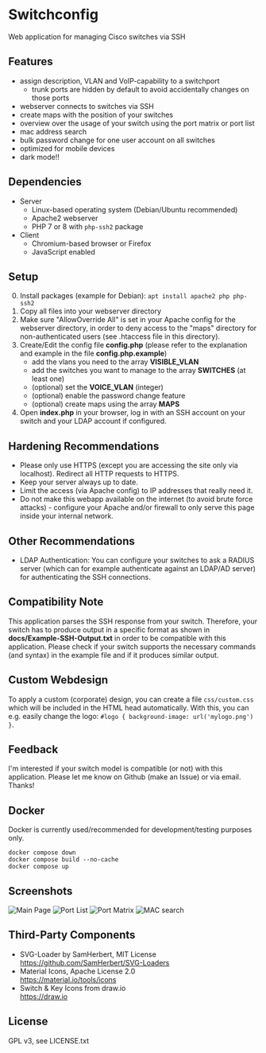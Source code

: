 # Switchconfig
Web application for managing Cisco switches via SSH

## Features
- assign description, VLAN and VoIP-capability to a switchport
  - trunk ports are hidden by default to avoid accidentally changes on those ports
- webserver connects to switches via SSH
- create maps with the position of your switches
- overview over the usage of your switch using the port matrix or port list
- mac address search
- bulk password change for one user account on all switches
- optimized for mobile devices
- dark mode!!

## Dependencies
- Server
  - Linux-based operating system (Debian/Ubuntu recommended)
  - Apache2 webserver
  - PHP 7 or 8 with `php-ssh2` package
- Client
  - Chromium-based browser or Firefox
  - JavaScript enabled

## Setup
0. Install packages (example for Debian): `apt install apache2 php php-ssh2`
1. Copy all files into your webserver directory
2. Make sure "AllowOverride All" is set in your Apache config for the webserver directory, in order to deny access to the "maps" directory for non-authenticated users (see .htaccess file in this directory).
3. Create/Edit the config file __config.php__ (please refer to the explanation and example in the file __config.php.example__)
   - add the vlans you need to the array __VISIBLE_VLAN__
   - add the switches you want to manage to the array __SWITCHES__ (at least one)
   - (optional) set the __VOICE_VLAN__ (integer)
   - (optional) enable the password change feature
   - (optional) create maps using the array __MAPS__
4. Open __index.php__ in your browser, log in with an SSH account on your switch and your LDAP account if configured.

## Hardening Recommendations
- Please only use HTTPS (except you are accessing the site only via localhost). Redirect all HTTP requests to HTTPS.
- Keep your server always up to date.
- Limit the access (via Apache config) to IP addresses that really need it.
- Do not make this webapp available on the internet (to avoid brute force attacks) - configure your Apache and/or firewall to only serve this page inside your internal network.

## Other Recommendations
- LDAP Authentication: You can configure your switches to ask a RADIUS server (which can for example authenticate against an LDAP/AD server) for authenticating the SSH connections.

## Compatibility Note
This application parses the SSH response from your switch. Therefore, your switch has to produce output in a specific format as shown in __docs/Example-SSH-Output.txt__ in order to be compatible with this application. Please check if your switch supports the necessary commands (and syntax) in the example file and if it produces similar output.

## Custom Webdesign
To apply a custom (corporate) design, you can create a file `css/custom.css` which will be included in the HTML head automatically. With this, you can e.g. easily change the logo: `#logo { background-image: url('mylogo.png') }`.

## Feedback
I'm interested if your switch model is compatible (or not) with this application. Please let me know on Github (make an Issue) or via email. Thanks!

## Docker
Docker is currently used/recommended for development/testing purposes only.
```
docker compose down
docker compose build --no-cache
docker compose up
```

## Screenshots
![Main Page](img/screenshot/main.png)
![Port List](img/screenshot/list.png)
![Port Matrix](img/screenshot/matrix.png)
![MAC search](img/screenshot/search.png)

## Third-Party Components
- SVG-Loader by SamHerbert, MIT License  
  https://github.com/SamHerbert/SVG-Loaders
- Material Icons, Apache License 2.0  
  https://material.io/tools/icons
- Switch & Key Icons from draw.io  
  https://draw.io

## License
GPL v3, see LICENSE.txt
